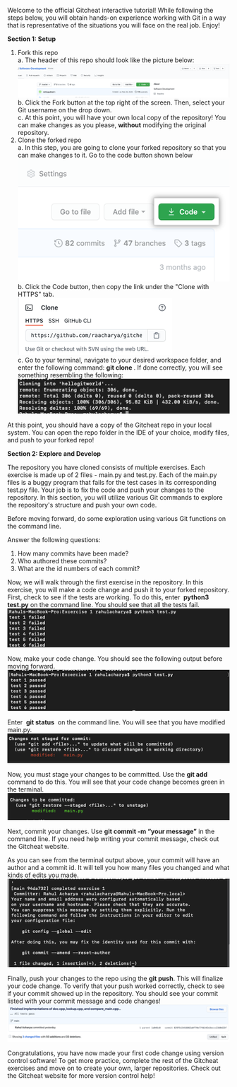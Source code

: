 Welcome to the official Gitcheat interactive tutorial! While following the steps below, you will
obtain hands-on experience working with Git in a way that is representative of the situations you
will face on the real job. Enjoy!

**Section 1: Setup**

1. Fork this repo<br />
    a. The header of this repo should look like the picture below:<br />
         ![](Images/pic1.png)
    b. Click the Fork button at the top right of the screen. Then, select your Git
       username on the drop down. <br />
    c. At this point, you will have your own local copy of the repository! You can make
       changes as you please, **without** modifying the original repository.
2. Clone the forked repo<br />
    a. In this step, you are going to clone your forked repository so that you can make
       changes to it. Go to the code button shown below<br />
       ![](Images/pic2.png)<br />
     b. Click the Code button, then copy the link under the "Clone with HTTPS" tab.<br />
         ![](Images/pic3.png)<br />
     c. Go to your terminal, navigate to your desired workspace folder, and enter the
         following command: **git clone <cloneurl>**. If done correctly, you will see something resembling the following:<br />
         ![](Images/pic4.png)

At this point, you should have a copy of the Gitcheat repo in your local system. You can open
the repo folder in the IDE of your choice, modify files, and push to your forked repo!

**Section 2: Explore and Develop**

The repository you have cloned consists of multiple exercises. Each exercise is made up of 2
files - main.py and test.py. Each of the main.py files is a buggy program that fails for the test
cases in its corresponding test.py file. Your job is to fix the code and push your changes to the
repository. In this section, you will utilize various Git commands to explore the repository's structure and 
push your own code.

Before moving forward, do some exploration using various Git functions on the command line.

Answer the following questions:

1. How many commits have been made?
2. Who authored these commits?
3. What are the id numbers of each commit?

Now, we will walk through the first exercise in the repository. In this exercise, you will make a
code change and push it to your forked repository. First, check to see if the tests are working.
To do this, enter ​ **python3 test.py** ​on the command line. You should see that all the tests fail.<br />
![](Images/pic5.png)

Now, make your code change. You should see the following output before moving forward.<br />
![](Images/pic6.png)

Enter ​ **git status** ​ on the command line. You will see that you have modified main.py.<br />
![](Images/pic7.png)

Now, you must stage your changes to be committed. Use the **git add** command to do this. You
will see that your code change becomes green in the terminal.<br />
![](Images/pic8.png)

Next, commit your changes. Use **git commit -m “your message”** in the command line. If you
need help writing your commit message, check out the Gitcheat website.

As you can see from the terminal output above, your commit will have an author and a commit
id. It will tell you how many files you changed and what kinds of edits you made.<br />
![](Images/pic9.png)

Finally, push your changes to the repo using the **git push**. This will finalize your code change.
To verify that your push worked correctly, check to see if your commit showed up in the repository. You should see your commit listed with your commit message and code changes!<br />
![](Images/pic10.png)

Congratulations, you have now made your first code change using version control software! To
get more practice, complete the rest of the Gitcheat exercises and move on to create your own,
larger repositories. Check out the Gitcheat website for more version control help!



